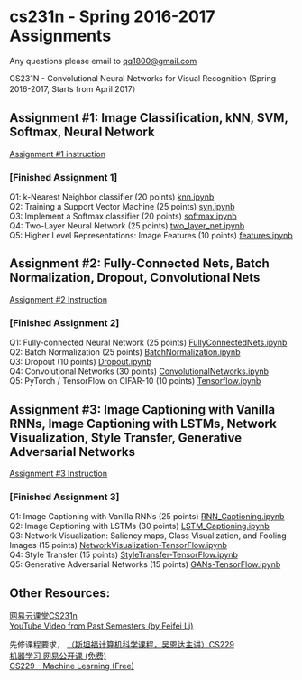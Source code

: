 # cs231n - Spring 2016-2017 Assignments
Any questions please email to qq1800@gmail.com

CS231N - Convolutional Neural Networks for Visual Recognition (Spring 2016-2017, Starts from April 2017）

## Assignment #1: Image Classification, kNN, SVM, Softmax, Neural Network
[Assignment #1 instruction](http://cs231n.github.io/assignments2017/assignment1/)
### [Finished Assignment 1]
Q1: k-Nearest Neighbor classifier (20 points) [knn.ipynb](https://github.com/peter6888/cs231n/blob/master/assignment1/knn.ipynb) <br/>
Q2: Training a Support Vector Machine (25 points) [syn.ipynb](https://github.com/peter6888/cs231n/blob/master/assignment1/svm.ipynb) <br/>
Q3: Implement a Softmax classifier (20 points) [softmax.ipynb](https://github.com/peter6888/cs231n/blob/master/assignment1/softmax.ipynb) <br/>
Q4: Two-Layer Neural Network (25 points) [two_layer_net.ipynb](https://github.com/peter6888/cs231n/blob/master/assignment1/two_layer_net.ipynb) <br/>
Q5: Higher Level Representations: Image Features (10 points) [features.ipynb](https://github.com/peter6888/cs231n/blob/master/assignment1/features.ipynb) <br/>
## Assignment #2: Fully-Connected Nets, Batch Normalization, Dropout, Convolutional Nets
[Assignment #2 Instruction](http://cs231n.github.io/assignments2017/assignment2/)
### [Finished Assignment 2]
Q1: Fully-connected Neural Network (25 points) [FullyConnectedNets.ipynb](https://github.com/peter6888/cs231n/blob/master/assignment2/FullyConnectedNets.ipynb) <br/>
Q2: Batch Normalization (25 points) [BatchNormalization.ipynb](https://github.com/peter6888/cs231n/blob/master/assignment2/BatchNormalization.ipynb) <br/>
Q3: Dropout (10 points) [Dropout.ipynb](https://github.com/peter6888/cs231n/blob/master/assignment2/Dropout.ipynb) <br/>
Q4: Convolutional Networks (30 points) [ConvolutionalNetworks.ipynb](https://github.com/peter6888/cs231n/blob/master/assignment2/ConvolutionalNetworks.ipynb) <br/>
Q5: PyTorch / TensorFlow on CIFAR-10 (10 points) [Tensorflow.ipynb](https://github.com/peter6888/cs231n/blob/master/assignment2/TensorFlow.ipynb) <br/>
## Assignment #3: Image Captioning with Vanilla RNNs, Image Captioning with LSTMs, Network Visualization, Style Transfer, Generative Adversarial Networks
[Assignment #3 Instruction](http://cs231n.github.io/assignments2017/assignment3/) <br/>
### [Finished Assignment 3]
Q1: Image Captioning with Vanilla RNNs (25 points) [RNN_Captioning.ipynb](https://github.com/peter6888/cs231n/blob/master/assignment3/RNN_Captioning.ipynb) <br/>
Q2: Image Captioning with LSTMs (30 points) [LSTM_Captioning.ipynb](https://github.com/peter6888/cs231n/blob/master/assignment3/LSTM_Captioning.ipynb) <br/>
Q3: Network Visualization: Saliency maps, Class Visualization, and Fooling Images (15 points) [NetworkVisualization-TensorFlow.ipynb](https://github.com/peter6888/cs231n/blob/master/assignment3/NetworkVisualization-TensorFlow.ipynb) <br/>
Q4: Style Transfer (15 points) [StyleTransfer-TensorFlow.ipynb](https://github.com/peter6888/cs231n/blob/master/assignment3/StyleTransfer-TensorFlow.ipynb) <br/>
Q5: Generative Adversarial Networks (15 points) [GANs-TensorFlow.ipynb](https://github.com/peter6888/cs231n/blob/master/assignment3/GANs-TensorFlow.ipynb) <br/>
	
## Other Resources: 
[网易云课堂CS231n](http://study.163.com/course/introduction/1003223001.htm#/courseDetail) <br/>
[YouTube Video from Past Semesters (by Feifei Li)](https://www.youtube.com/watch?v=g-PvXUjD6qg&list=PLlJy-eBtNFt6EuMxFYRiNRS07MCWN5UIA) <br/>

先修课程要求，
[（斯坦福计算机科学课程，吴恩达主讲）CS229 ](http://cs229.stanford.edu/CS229) <br/> 
[机器学习 网易公开课 (免费) ](http://open.163.com/special/opencourse/machinelearning.html) <br/>
[CS229 - Machine Learning (Free) ](https://www.coursera.org/learn/machine-learning/home/welcome) <br/>



